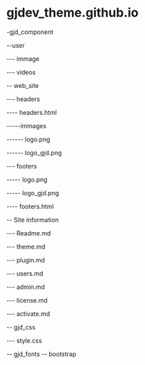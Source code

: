# gjdev_theme.github.io


-gjd_component

--user

--- immage

--- videos

-- web_site

--- headers

---- headers.html

-----immages

------ logo.png

------ logo_gjd.png

--- footers

----- logo.png

----- logo_gjd.png

---- footers.html

-- Site information

--- Readme.md

--- theme.md

--- plugin.md

--- users.md

--- admin.md

--- license.md

--- activate.md

-- gjd_css

--- style.css

-- gjd_fonts
-- bootstrap
